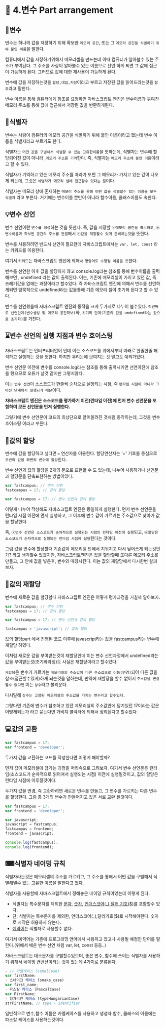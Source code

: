 # 🎈 4.변수 Part arrangement

## 🔎변수

변수는 하나의 값을 저장하기 위해 확보한 `메모리 공간`, 또는 그 `메모리 공간을 식별하기 위해 붙인 이름`을 말한다.

컴퓨터에서 값을 저장하기위해서 메모리셀을 만드는데 이때 컴퓨터가 알아볼수 있는 주소가 부여된다. 그 주소를 사람이 알아볼수 있는 이름으로 선언 하게 되면 그 값에 접근이 가능하게 된다. 그러므로 값에 대한 재사용이 가능하게 된다.

변수에 값을 저장하는것을 `할당,대입,저장`이라고 부르고 저장된 값을 읽어드리는것을 `참조`라고 말한다.

변수 이름을 통해 컴퓨터에게 참조를 요청하면 자바스크립트 엔진은 변수이름과 묶여진 메모리 주소를 통해 값에 접근해서 저장된 값을 반환하게된다.

## 📌식별자

변수는 사람이 컴퓨터의 메모리 공간을 식별하기 위해 붙인 이름이라고 했는데 변수 이름을 식별자라고 부르기도 한다.

식별자는 `어떤 값을 구별해서 식별할 수 있는 고유한이름`을 뜻하는데, 식별자는 변수에 할당되어진 값이 아니라 ,`메모리 주소를 기억`한다. 즉, 식별자는 `메모리 주소에 붙인 이름`이라고 할 수 있다.

식별자가 기억하고 있는 메모리 주소를 따라가 보면 그 메모리가 가지고 있는 값이 나오게 되는데, 그것은 `식별자가 메모리 셀에 접근할수 있다는 말`이다.

식별자는 메모리 상에 존재하는 `메모리 주소를 통해 어떤 값을 식별할수 있는 이름을 모두 식별자` 라고 부른다. 거기에는 변수이름 뿐만이 아니라 함수이름, 클래스이름도 속한다.

## 💡변수 선언

변수 선언이란 `변수를 생성`하는 것을 뜻한다. 즉, 값을 저장할 `ⓐ메모리 공간을 확보하고`, `ⓑ변수이름과 확보된 공간의 주소를 연결`해서 `ⓒ값을 저장할수 있게 준비하는것`을 뜻한다.

변수를 사용하려면 반드시 선언이 필요한데 자바스크립트에서는 `var, let, const` 라는 키워드를 이용한다.

여기서 `키워드`는 자바스크립트 엔진에 의해서 `명령어로 수행될 이름을 뜻`한다.

변수를 선언한 이후 값을 할당하지 않고 console.log라는 참조를 통해 변수이름을 출력해보면 , undefined 라는 값이 출력된다. 이는, 기존에 메모리셀이 가지고 있던 값, 즉 쓰레기값을 없애는 과정이라고 할수있다. 즉 자바스크립트 엔진에 의해서 변수를 선언하게되면 암묵적으로 undefined라는 값을통해 기존 메모리 셀이 초기화 된다고 할 수 있다.

변수를 선언했을때 자바스크립트 엔진의 동작을 크게 두가지로 나누어 볼수있다. `첫번째로 선언단계(변수생성 및 메모리 공간확보)`와, `초기화 단계(기존의 값을 undefined라는 값으로 초기화)`를 거친다.

## ⌛변수 선언의 실행 지점과 변수 호이스팅

자바스크립트는 인터프리터언어 인데 이는 소스코드를 위에서부터 아래로 한줄한줄 해석하고 실행하는 것을 뜻한다. 하지만 우리눈에 보여지는 것 말고도 예외가있다.

변수 선언문 이전에 변수를 console.log라는 참조를 통해 출력시키면 선언이전에 참조를 했으므로 오류가 날것 같지만 그렇지않다.

이는 `변수 선언`이 소스코드가 한줄씩 순차으로 실행되는 시점, 즉 `런타임 시점이 아니라 그 이전 단계에서 실행되기 때문`이다.

**자바스크립트 엔진은 소스코드를 평가하기 이전(런타임 이전)에 먼저 변수 선언문을 포함하여 모든 선언문을 먼저 실행한다.**

그렇기에 변수 선언문이 코드의 최상단으로 끌어올려진 것처럼 동작하는데, 그것을 변수 호이스팅 이라고 부른다.

## 📎값의 할당

변수에 값을 할당하고 싶다면 `=` 연산자를 이용한다.
할당연산자는 '=' 기호를 중심으로 `우변의 값을 좌변의 변수에 할당`한다.

변수 선언과 값의 할당을 2개의 문으로 표현할 수 도 있는데, 나누어 사용하거나 선언문과 할당문을 단축표현하는 방법이있다.

```javascript
var fastcampus; // 변수 선언
fastcampus = 17; // 값의 할당

var fastcampus = 17; // 변수 선언과 값의 할당
```

이렇게 나누어 작성해도 자바스크립트 엔진은 동일하게 실행한다. 먼저 변수 선언문을 런타임 시점 이전에 먼저 실행하고, 그 이후에 변수 값이 가르키는 주소값으로 찾아가 값을 할당한다.

즉, `ⓐ변수 선언은 소스코드가 순차적으로 실행되는 시점인 런타임 이전에 실행`되고, `ⓑ할당은 소스코드가 순차적으로 실행되는 런타임 시점에 실행`된다는 것이다.

그럼 값을 변수에 할당할때 기존값이 메모리셀 안에서 지워지고 다시 덮어쓰게 되는것인가? 라고 생각할수 있겠지만, 자바스크립트엔진은 값을 할당할때 또다른 메모리 주소를 만들고, 그 안에 값을 넣은후, 변수와 매칭시킨다.
이는 값의 재할당에서 다시한번 살펴보자.

## 🔨값의 재할당

변수에 새로운 값을 할당할때 자바스크립트 엔진은 어떻게 평가과정을 거칠까 알아보자.

```javascript
var fastcampus; // 변수 선언
fastcampus = 17; // 값의 할당

var fastcampus = 17; // 변수 선언과 값의 할당

fastcampus = 'javascript'; // 값의 할당
```

값의 할당part 에서 진행된 코드 이후에 javascript라는 값을 fastcampus라는 변수에 재할당 하였다.

이처럼 새로운 값을 부여받는것이 재할당인데 이는 변수 선언과정에서 undefined라는 값을 부여받는것(초기화과정)도 사실은 재할당이라고 할수있다.

`재할당`은 변수가 가르키는 `메모리셀의 주소값이 다른 주소값으로 이동(변경)`되어 다른 값을 참조(접근할수있게)하게 되는것을 말하는데, 만약에 재할당을 할수 없어서 `주소값을 변경할수 없다면` 이는 `상수`라고 불리운다.

다시말해 `상수는 고정된 메모리셀의 주소값을 가지는 변수라고 할수있다.`

그렇다면 기존에 변수가 참조하고 있던 메모리셀의 주소값안에 담겨있던 17이라는 값은 어떻게되는가 라고 묻는다면 가비지 콜렉터에 의해서 정리된다고 할수있다.

## 💻값의 교환

```javascript
var fastcampus = 17;
var frontend = 'developer';
```

두가지 값을 교환하는 코드를 작성한다면 어떻게 해야할까?

먼저 값이 메모리셀에 담기는 과정을 머리속으로 그려보자.
여기서 변수 선언문은 런타임(소스코드가 순차적으로 읽어져서 실행되는 시점) 이전에 실행될것이고, 값의 할당은 런타임 시점에 이루질것이다.

두가지 값을 변경, 즉 교환하려면 새로운 변수를 만들고, 그 변수를 가르키는 다른 변수를 할당한다. 그럼 총 3개의 변수가 만들어지고 값은 서로 교환 될것이다.

```javascript
var fastcampus = 17;
var frontend = 'developer';

var javascript;
javascript = fastcampus;
fastcampus = frontend;
frontend = javascript;

console.log(fastcampus);
console.log(frontend);
```

## ⌨식별자 네이밍 규칙

식별자라는것은 메모리셀의 주소를 가르키고, 그 주소를 통해서 어떤 값을 구별해서 식별해낼수 있는 고유한 이름을 말한다고 했다.

식별자를 사용할때 자바스크립트에서 정해놓은 네이밍 규칙이있는데 이렇게 된다.

- 식별자는 특수문자를 제외한 <u>문자</u>, <u>숫자</u>, <u>언더스코어(\_)</u>,<u>달러 기호(\$)</u>를 포함할수 있다.
- 단, 식별자는 특수문자를 제외한, 언더스코어(\_),달러기호(\$)로 시작해야한다. 숫자로 시작은 허용하지 않는다.
- <u>예약어</u>는 식별자로 사용할수 없다.

여기서 예약어는 기존에 프로그래밍 언어에서 사용하고 있고나 사용될 예정인 단어를 말한다.(위에서 배운 변수 선언 처럼 var, let, const 등등..)

자바스크립트는 대소문자를 구별할수있으며, 좋은 변수, 함수에 쓰이는 식별자를 사용하기 위해서 네이밍 컨벤션이라는 것이 있는데 4가지로 분류된다.

```javascript
- // 카멜케이스 (camelCase)
var firstName;
- 스네이크 케이스 (snake_case)
var first_name;
- 파스칼 케이스 (PascalCase)
var FirstName;
- 헝가리언 케이스 (typeHungarianCase)
strFirstName; // type + identifier
```

일반적으로 변수,함수 이름은 카멜케이스를 사용하고 생성자 함수, 클래스의 이름에는 파스칼 케이스를 사용하는것이다.
